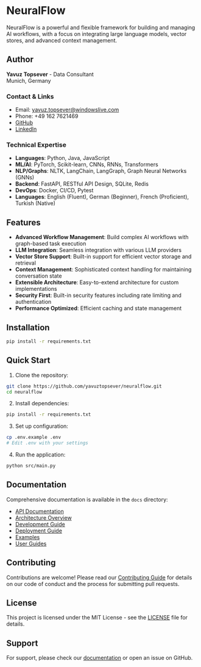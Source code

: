 # NeuralFlow

NeuralFlow is a powerful and flexible framework for building and managing AI workflows, with a focus on integrating large language models, vector stores, and advanced context management.

## Author

**Yavuz Topsever** - Data Consultant  
Munich, Germany

### Contact & Links
- Email: yavuz.topsever@windowslive.com
- Phone: +49 162 7621469
- [GitHub](https://github.com/yavuztopsever)
- [LinkedIn](https://www.linkedin.com/in/yavuztopsever)

### Technical Expertise
- **Languages**: Python, Java, JavaScript
- **ML/AI**: PyTorch, Scikit-learn, CNNs, RNNs, Transformers
- **NLP/Graphs**: NLTK, LangChain, LangGraph, Graph Neural Networks (GNNs)
- **Backend**: FastAPI, RESTful API Design, SQLite, Redis
- **DevOps**: Docker, CI/CD, Pytest
- **Languages**: English (Fluent), German (Beginner), French (Proficient), Turkish (Native)

## Features

- **Advanced Workflow Management**: Build complex AI workflows with graph-based task execution
- **LLM Integration**: Seamless integration with various LLM providers
- **Vector Store Support**: Built-in support for efficient vector storage and retrieval
- **Context Management**: Sophisticated context handling for maintaining conversation state
- **Extensible Architecture**: Easy-to-extend architecture for custom implementations
- **Security First**: Built-in security features including rate limiting and authentication
- **Performance Optimized**: Efficient caching and state management

## Installation

```bash
pip install -r requirements.txt
```

## Quick Start

1. Clone the repository:
```bash
git clone https://github.com/yavuztopsever/neuralflow.git
cd neuralflow
```

2. Install dependencies:
```bash
pip install -r requirements.txt
```

3. Set up configuration:
```bash
cp .env.example .env
# Edit .env with your settings
```

4. Run the application:
```bash
python src/main.py
```

## Documentation

Comprehensive documentation is available in the `docs` directory:

- [API Documentation](docs/api/README.md)
- [Architecture Overview](docs/architecture/README.md)
- [Development Guide](docs/development/README.md)
- [Deployment Guide](docs/deployment/README.md)
- [Examples](docs/examples/README.md)
- [User Guides](docs/guides/README.md)

## Contributing

Contributions are welcome! Please read our [Contributing Guide](docs/development/README.md) for details on our code of conduct and the process for submitting pull requests.

## License

This project is licensed under the MIT License - see the [LICENSE](LICENSE) file for details.

## Support

For support, please check our [documentation](docs/README.md) or open an issue on GitHub.
